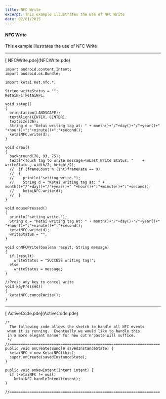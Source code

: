 ```yaml
---
title: NFC Write
excerpt: This example illustrates the use of NFC Write
date: 02/01/2015
---
```

#### NFC Write
This example illustrates the use of NFC Write

---
<div class="link">[<i class="fa fa-download fa-lg"></i> NFCWrite.pde](NFCWrite.pde)</div>

    import android.content.Intent;
    import android.os.Bundle;

    import ketai.net.nfc.*;

    String writeStatus = "";
    KetaiNFC ketaiNFC;

    void setup()
    {   
      orientation(LANDSCAPE);
      textAlign(CENTER, CENTER);
      textSize(36);
      String d = "Ketai writing tag at: " + month()+"/"+day()+"/"+year()+" "+hour()+":"+minute()+":"+second();
      ketaiNFC.write(d);
    }

    void draw()
    {
      background(78, 93, 75);
      text("<Touch tag to write message>\nLast Write Status: "    + writeStatus, width/2, height/2);
      //  if (frameCount % (int)frameRate == 0)
      //  {
      //    println("setting write.");
      //    String d = "Ketai writing tag at: " + month()+"/"+day()+"/"+year()+" "+hour()+":"+minute()+":"+second();
      //    ketaiNFC.write(d);
      //  }
    }

    void mousePressed()
    {
      println("setting write.");
      String d = "Ketai writing tag at: " + month()+"/"+day()+"/"+year()+" "+hour()+":"+minute()+":"+second();
      ketaiNFC.write(d);
      writeStatus = "";
    }

    void onNFCWrite(boolean result, String message)
    {
      if (result)
        writeStatus = "SUCCESS writing tag!";
      else
        writeStatus = message;
    }

    //Press any key to cancel write
    void keyPressed()
    {
      ketaiNFC.cancelWrite();
    }
---
<div class="link">[<i class="fa fa-download fa-lg"></i> ActiveCode.pde](ActiveCode.pde)</div>

    /*
      The following code allows the sketch to handle all NFC events
     when it is running.  Eventually we would like to handle this
     in a more elegant manner for now cut'n'paste will suffice.  
     */
    //====================================================================
    public void onCreate(Bundle savedInstanceState) { 
      ketaiNFC = new KetaiNFC(this);
      super.onCreate(savedInstanceState);
    }

    public void onNewIntent(Intent intent) { 
      if (ketaiNFC != null)
        ketaiNFC.handleIntent(intent);
    }

    //====================================================================

<!-- * **Screenshot** -->
 